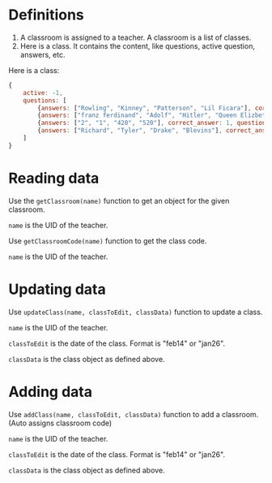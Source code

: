 # Definitions
1. A classroom is assigned to a teacher. A classroom is a list of classes.
2. Here is a class. It contains the content, like questions, active question, answers, etc.

Here is a class:
```javascript
{
    active: -1,
    questions: [
        {answers: ["Rowling", "Kinney", "Patterson", "Lil Ficara"], correct_answer: 1, question: "who wrote Harry Potter"},
        {answers: ["franz ferdinand", "Adolf", "Hitler", "Queen Elizbeth 2"], correct_answer: 1, question: "who's assination started the world war 1"},
        {answers: ["2", "1", "420", "520"], correct_answer: 1, question: "what is 1+1"},
        {answers: ["Richard", "Tyler", "Drake", "Blevins"], correct_answer: 1, question: "Ninja's first name"},
    ]
}
```

# Reading data
Use the `getClassroom(name)` function to get an object for the given classroom.

`name` is the UID of the teacher.

Use `getClassroomCode(name)` function to get the class code.

`name` is the UID of the teacher.

# Updating data
Use `updateClass(name, classToEdit, classData)` function to update a class.

`name` is the UID of the teacher.

`classToEdit` is the date of the class. Format is "feb14" or "jan26".

`classData` is the class object as defined above.

# Adding data
Use `addClass(name, classToEdit, classData)` function to add a classroom. (Auto assigns classroom code)

`name` is the UID of the teacher.

`classToEdit` is the date of the class. Format is "feb14" or "jan26".

`classData` is the class object as defined above.
